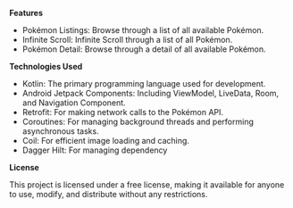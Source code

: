 **Features**
- Pokémon Listings: Browse through a list of all available Pokémon.
- Infinite Scroll: Infinite Scroll through a list of all Pokémon.
- Pokémon Detail: Browse through a detail of all available Pokémon.

**Technologies Used**
- Kotlin: The primary programming language used for development.
- Android Jetpack Components: Including ViewModel, LiveData, Room, and Navigation Component.
- Retrofit: For making network calls to the Pokémon API.
- Coroutines: For managing background threads and performing asynchronous tasks.
- Coil: For efficient image loading and caching.
- Dagger Hilt: For managing dependency

**License**

This project is licensed under a free license, making it available for anyone to use, modify, and distribute without any restrictions.
